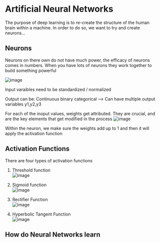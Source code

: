 <h1> Artificial Neural Networks </h1>

The purpose of deep learning is to re-create the structure of the human brain within a machine. In order to do so, we want to try and create neurons...


<h2> Neurons </h2>
Neurons on there own do not have much power, the efficacy of neurons comes in numbers. When you have lots of neurons they work together to build something powerful

![image](https://user-images.githubusercontent.com/58488172/149626331-db4aedeb-9d5a-4bd6-96bc-37aeecae5a54.png)

Input varaibles need to be standardized / normalized

Output can be:
Continuous
binary
categorical --> Can have multiple output variables y1,y2,y3


For each of the inoput values, weights get attributed. They are crucial, and are the key elements that get modified in the process
![image](https://user-images.githubusercontent.com/58488172/149626417-d095e4c0-0203-4f84-b886-408297d9db02.png)


Within the neuron, we make sure the weights add up to 1 and then it will apply the activation function 

<h2> Activation Functions </h2>

There are four types of activation functions <br>
1) Threshold function<br>
![image](https://user-images.githubusercontent.com/58488172/149629078-ff306d8c-31dc-4c68-ad00-69b0f4588dda.png)


2) Sigmoid function<br>
![image](https://user-images.githubusercontent.com/58488172/149629093-e2a4f849-a5b4-4d3c-8136-f250d49157eb.png)

3) Rectifier Function <br>
![image](https://user-images.githubusercontent.com/58488172/149629116-9e5d22a7-ffcd-4afc-86a7-3925422a373f.png)

4) Hyperbolic Tangent Function<br>
![image](https://user-images.githubusercontent.com/58488172/149629134-2622c921-66a0-440a-8491-88f0de66dff2.png)







<h2> How do Neural Networks learn </h2>


